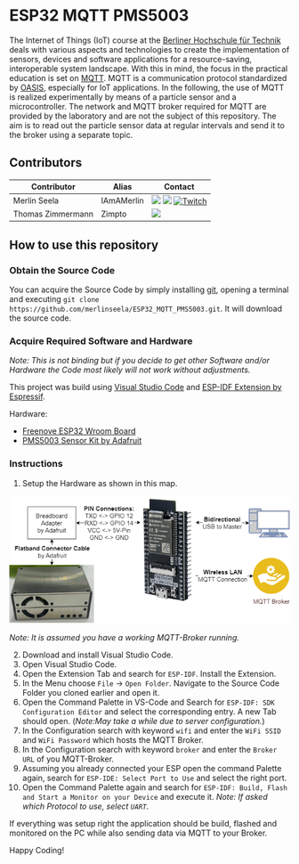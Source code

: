 # ESP32 MQTT PMS5003

The Internet of Things (IoT) course at the [Berliner Hochschule für Technik](https://www.bht-berlin.de/en/) deals with various aspects and technologies to create the implementation of sensors, devices and software applications for a resource-saving, interoperable system landscape. With this in mind, the focus in the practical education is set on [MQTT](https://mqtt.org/). MQTT is a communication protocol standardized by [OASIS](https://groups.oasis-open.org/home), especially for IoT applications. In the following, the use of MQTT is realized experimentally by means of a particle sensor and a microcontroller. The network and MQTT broker required for MQTT are provided by the laboratory and are not the subject of this repository. The aim is to read out the particle sensor data at regular intervals and send it to the broker using a separate topic.

## Contributors

| Contributor  | Alias      | Contact                                                                                                                                                                                                                                                                                                                                                                                                                  |
| ------------ | ---------- | ------------------------------------------------------------------------------------------------------------------------------------------------------------------------------------------------------------------------------------------------------------------------------------------------------------------------------------------------------------------------------------------------------------------------ |
| Merlin Seela | IAmAMerlin | [![](https://img.shields.io/badge/GitHub-181717?style=for-the-badge&logo=github&color=181717)](https://github.com/merlinseela) [![](https://img.shields.io/badge/LinkedIn-0077B5?style=for-the-badge&logo=linkedin&logoColor=white)](https://www.linkedin.com/in/merlinseela/) [![Twitch](https://img.shields.io/badge/Twitch-a970ff?style=for-the-badge&logo=Twitch&logoColor=white)](https://www.twitch.tv/iamamerlin) |
| Thomas Zimmermann | Zimpto | [![](https://img.shields.io/badge/GitHub-181717?style=for-the-badge&logo=github&color=181717)](https://github.com/Zimpto) |

## How to use this repository

### Obtain the Source Code

You can acquire the Source Code by simply installing [git](https://git-scm.com/), opening a terminal and executing `git clone https://github.com/merlinseela/ESP32_MQTT_PMS5003.git`. It will download the source code.

### Acquire Required Software and Hardware
_Note: This is not binding but if you decide to get other Software and/or Hardware the Code most likely will not work without adjustments._

This project was build using [Visual Studio Code](https://code.visualstudio.com/) and [ESP-IDF Extension by Espressif](https://docs.espressif.com/projects/esp-idf/en/v4.2.3/esp32/get-started/vscode-setup.html).

Hardware:

- [Freenove ESP32 Wroom Board](https://github.com/Freenove/Freenove_ESP32_WROOM_Board)
- [PMS5003 Sensor Kit by Adafruit](https://www.adafruit.com/product/3686)

### Instructions

1. Setup the Hardware as shown in this map. 

![Hardware-Schema](MQTT_PMS.drawio.png)

_Note: It is assumed you have a working MQTT-Broker running._

2. Download and install Visual Studio Code.
3. Open Visual Studio Code. 
4. Open the Extension Tab and search for `ESP-IDF`. Install the Extension.
5. In the Menu choose `File` -> `Open Folder`. Navigate to the Source Code Folder you cloned earlier and open it.
6. Open the Command Palette in VS-Code and Search for `ESP-IDF: SDK Configuration Editor` and select the corresponding entry. A new Tab should open. (_Note:May take a while due to server configuration._)
7. In the Configuration search with keyword `wifi` and enter the `WiFi SSID` and `WiFi Password` which hosts the MQTT Broker.
8. In the Configuration search with keyword `broker` and enter the `Broker URL` of you MQTT-Broker.
9. Assuming you already connected your ESP open the command Palette again, search for `ESP-IDE: Select Port to Use` and select the right port.
10. Open the Command Palette again and search for `ESP-IDF: Build, Flash and Start a Monitor on your Device` and execute it. _Note: If asked which Protocol to use, select `UART`._

If everything was setup right the application should be build, flashed and monitored on the PC while also sending data via MQTT to your Broker.

Happy Coding!
